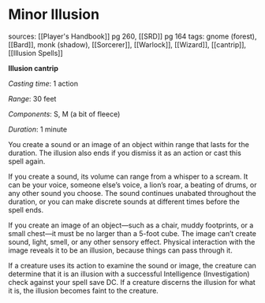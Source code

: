 # Minor Illusion
sources: [[Player's Handbook]] pg 260, [[SRD]] pg 164
tags: gnome (forest), [[Bard]], monk (shadow), [[Sorcerer]], [[Warlock]], [[Wizard]], [[cantrip]], [[Illusion Spells]]

**Illusion cantrip**

*Casting time*: 1 action

*Range*: 30 feet

*Components*: S, M (a bit of fleece)

*Duration*: 1 minute

You create a sound or an image of an object within range that lasts for the duration. The illusion also ends if you dismiss it as an action or cast this spell again.

If you create a sound, its volume can range from a whisper to a scream. It can be your voice, someone else’s voice, a lion’s roar, a beating of drums, or any other sound you choose. The sound continues unabated throughout the duration, or you can make discrete sounds at different times before the spell ends. 

If you create an image of an object—such as a chair, muddy footprints, or a small chest—it must be no larger than a 5-foot cube. The image can’t create sound, light, smell, or any other sensory effect. Physical interaction with the image reveals it to be an illusion, because things can pass through it. 

If a creature uses its action to examine the sound or image, the creature can determine that it is an illusion with a successful Intelligence (Investigation) check against your spell save DC. If a creature discerns the illusion for what it is, the illusion becomes faint to the creature.
